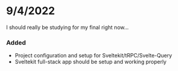 # 9/4/2022

I should really be studying for my final right now...

### Added

- Project configuration and setup for Sveltekit/tRPC/Svelte-Query
- Sveltekit full-stack app should be setup and working properly
